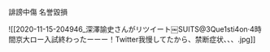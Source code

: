 誹謗中傷
名誉毀損

![[2020-11-15-204946_深澤諭史さんがリツイート￼SUITS@3Que1sti4on·4時間京大ロー入試終わったーーー！Twitter我慢してたから、禁断症状、、、.jpg]]

